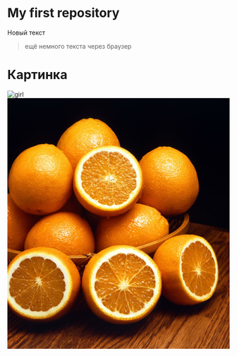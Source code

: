 # My first repository
Новый текст
> ещё немного текста через браузер
# Картинка
![girl](IMG_3031.jpg)
![picture](Ambersweet_oranges.jpg)
